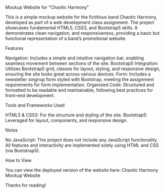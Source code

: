 Mockup Website for "Chaotic Harmony"

This is a simple mockup website for the fictitious band Chaotic Harmony, developed as part of a web development class assignment. The project showcases fundamental HTML5, CSS3, and Bootstrap5 skills. It demonstrates clean navigation, and responsiveness, providing a basic but functional representation of a band’s promotional website.

Features

Navigation: Includes a simple and intuitive navigation bar, enabling seamless movement between sections of the site.
Bootstrap5 Integration: Utilizes Bootstrap5 grid, classes for layout, styling, and responsive design, ensuring the site looks great across various devices.
Form: Includes a newsletter singnup form styled with Bootstrap, meeting the assignment requirements for form implementation.
Organized Code: Structured and formatted to be readable and maintainable, following best practices for front-end development.

Tools and Frameworks Used

HTML5 & CSS3: For the structure and styling of the site.
Bootstrap5: Leveraged for layout, components, and responsive design.

Notes

No JavaScript: This project does not include any JavaScript functionality. All features and interactivity are implemented solely using HTML and CSS (via Bootstrap5).

How to View

You can view the deployed version of the website here: Chaotic Harmony Mockup Website

Thanks for reading!